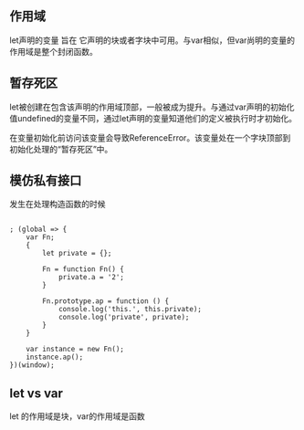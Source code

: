 

作用域
----------
let声明的变量 旨在 它声明的块或者字块中可用。与var相似，但var尚明的变量的作用域是整个封闭函数。

暂存死区
----------
let被创建在包含该声明的作用域顶部，一般被成为提升。与通过var声明的初始化值undefined的变量不同，通过let声明的变量知道他们的定义被执行时才初始化。

在变量初始化前访问该变量会导致ReferenceError。该变量处在一个字块顶部到初始化处理的“暂存死区”中。


模仿私有接口
----------
发生在处理构造函数的时候
```

; (global => {
    var Fn;
    {
        let private = {};

        Fn = function Fn() {
            private.a = '2';
        }

        Fn.prototype.ap = function () {
            console.log('this.', this.private);
            console.log('private', private);
        }
    }

    var instance = new Fn();
    instance.ap();
})(window);
```


let vs var
-----------

let 的作用域是块，var的作用域是函数

